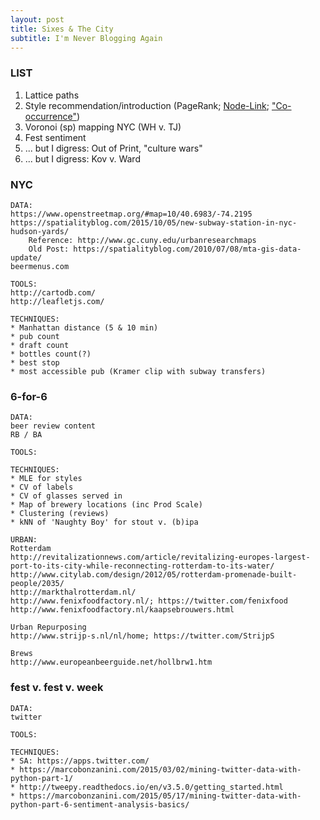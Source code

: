 ```yaml
---
layout: post
title: Sixes & The City
subtitle: I'm Never Blogging Again
---
```


### LIST

1. Lattice paths
2. Style recommendation/introduction (PageRank; [Node-Link](https://bl.ocks.org/mbostock/4062045); ["Co-occurrence"](https://bost.ocks.org/mike/miserables/))
3. Voronoi (sp) mapping NYC (WH v. TJ)
4. Fest sentiment
5. ... but I digress: Out of Print, "culture wars"
6. ... but I digress: Kov v. Ward

### NYC

	DATA:
	https://www.openstreetmap.org/#map=10/40.6983/-74.2195
	https://spatialityblog.com/2015/10/05/new-subway-station-in-nyc-hudson-yards/
		Reference: http://www.gc.cuny.edu/urbanresearchmaps
		Old Post: https://spatialityblog.com/2010/07/08/mta-gis-data-update/
	beermenus.com	
		
	TOOLS:
	http://cartodb.com/
	http://leafletjs.com/
	
	TECHNIQUES:
	* Manhattan distance (5 & 10 min)
	* pub count
	* draft count
	* bottles count(?)
	* best stop
	* most accessible pub (Kramer clip with subway transfers)


### 6-for-6

	DATA:
	beer review content
	RB / BA
	
	TOOLS:
	
	TECHNIQUES:
	* MLE for styles
	* CV of labels
	* CV of glasses served in 
	* Map of brewery locations (inc Prod Scale)
	* Clustering (reviews)
	* kNN of 'Naughty Boy' for stout v. (b)ipa
	 
	URBAN:
	Rotterdam
	http://revitalizationnews.com/article/revitalizing-europes-largest-port-to-its-city-while-reconnecting-rotterdam-to-its-water/
	http://www.citylab.com/design/2012/05/rotterdam-promenade-built-people/2035/
	http://markthalrotterdam.nl/
	http://www.fenixfoodfactory.nl/; https://twitter.com/fenixfood
	http://www.fenixfoodfactory.nl/kaapsebrouwers.html
	
	Urban Repurposing
	http://www.strijp-s.nl/nl/home; https://twitter.com/StrijpS

	Brews
	http://www.europeanbeerguide.net/hollbrw1.htm


### fest v. fest v. week

	DATA:
	twitter
	
	TOOLS:
	
	TECHNIQUES:
	* SA: https://apps.twitter.com/
	* https://marcobonzanini.com/2015/03/02/mining-twitter-data-with-python-part-1/
	* http://tweepy.readthedocs.io/en/v3.5.0/getting_started.html
	* https://marcobonzanini.com/2015/05/17/mining-twitter-data-with-python-part-6-sentiment-analysis-basics/
